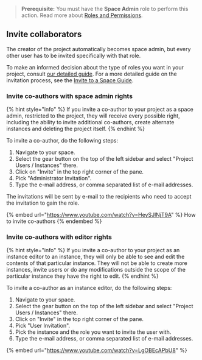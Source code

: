 > **Prerequisite:** You must have the **Space Admin** role to perform this action. Read more about [Roles and Permissions](../../administration/roles/README.md).

## Invite collaborators

The creator of the project automatically becomes space admin, but every other user has to be invited specifically with that role.

To make an informed decision about the type of roles you want in your project, consult [our detailed guide](../../administration/roles/). For a more detailed guide on the invitation process, see the [Invite to a Space Guide](../../administration/space-management/invite-to-a-space.md).

### Invite co-authors with space admin rights

{% hint style="info" %}
If you invite a co-author to your project as a space admin, restricted to the project, they will receive every possible right, including the ability to invite additional co-authors, create alternate instances and deleting the project itself.
{% endhint %}

To invite a co-author, do the following steps:

1. Navigate to your space.
2. Select the gear button on the top of the left sidebar and select "Project Users / Instances" there.
3. Click on "Invite" in the top right corner of the pane.
4. Pick "Administrator Invitation".
5. Type the e-mail address, or comma separated list of e-mail addresses.

The invitations will be sent by e-mail to the recipients who need to accept the invitation to gain the role.

{% embed url="https://www.youtube.com/watch?v=HeySJlNjT9A" %}
How to invite co-authors
{% endembed %}

### Invite co-authors with editor rights

{% hint style="info" %}
If you invite a co-author to your project as an instance editor to an instance, they will only be able to see and edit the contents of that particular instance. They will not be able to create more instances, invite users or do any modifications outside the scope of the particular instance they have the right to edit.
{% endhint %}

To invite a co-author as an instance editor, do the following steps:

1. Navigate to your space.
2. Select the gear button on the top of the left sidebar and select "Project Users / Instances" there.
3. Click on "Invite" in the top right corner of the pane.
4. Pick "User Invitation".
5. Pick the instance and the role you want to invite the user with.
6. Type the e-mail address, or comma separated list of e-mail addresses.

{% embed url="https://www.youtube.com/watch?v=LgOBEcAPbU8" %}
